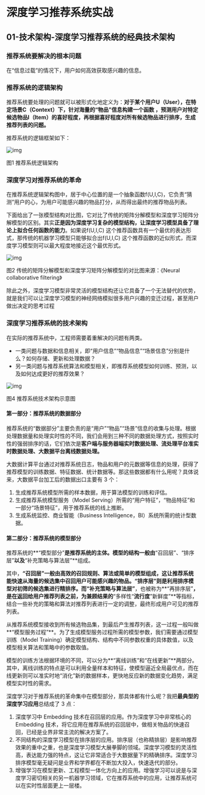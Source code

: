 # 深度学习推荐系统实战

## 01-技术架构-深度学习推荐系统的经典技术架构

### 推荐系统要解决的根本问题

在“信息过载”的情况下，用户如何高效获取感兴趣的信息。

### 推荐系统的逻辑架构

推荐系统要处理的问题就可以被形式化地定义为：**对于某个用户U（User），在特定场景C（Context）下，针对海量的“物品”信息构建一个函数 ，预测用户对特定候选物品I（Item）的喜好程度，再根据喜好程度对所有候选物品进行排序，生成推荐列表的问题。**

推荐系统的逻辑框架如下：

![img](https://static001.geekbang.org/resource/image/c7/07/c75969c5fcc6e5e374a87d4b4b1d5d07.jpg)

图1 推荐系统逻辑架构

### 深度学习对推荐系统的革命

在推荐系统逻辑架构图中，居于中心位置的是一个抽象函数f(U,I,C)，它负责“猜测”用户的心，为用户可能感兴趣的物品打分，从而得出最终的推荐物品列表。

下面给出了一张模型结构对比图，它对比了传统的矩阵分解模型和深度学习矩阵分解模型的区别。其实**正是因为深度学习复杂的模型结构，让深度学习模型具备了理论上拟合任何函数的能力**。如果说f(U,I,C) 这个推荐函数具有一个最优的表达形式，那传统的机器学习模型只能够拟合出f(U,I,C) 这个推荐函数的近似形式，而深度学习模型则可以最大程度地接近这个最优形式。

![img](https://static001.geekbang.org/resource/image/3d/7e/3d786a8a7ab6141edaeb2383858b137e.jpg)

图2 传统的矩阵分解模型和深度学习矩阵分解模型的对比图来源：《Neural collaborative filtering》

除此之外，深度学习模型非常灵活的模型结构还让它具备了一个无法替代的优势，就是我们可以让深度学习模型的神经网络模拟很多用户兴趣的变迁过程，甚至用户做出决定的思考过程

### 深度学习推荐系统的技术架构

在实际的推荐系统中，工程师需要着重解决的问题有两类。

- 一类问题与数据和信息相关，即“用户信息”“物品信息”“场景信息”分别是什么？如何存储、更新和处理数据？
- 另一类问题与推荐系统算法和模型相关，即推荐系统模型如何训练、预测，以及如何达成更好的推荐效果？

![img](https://static001.geekbang.org/resource/image/a8/c1/a87530cf45fb76480bf5b60b9feb60c1.jpg)

图4 推荐系统技术架构示意图

#### 第一部分：推荐系统的数据部分

推荐系统的“数据部分”主要负责的是“用户”“物品”“场景”信息的收集与处理。根据处理数据量和处理实时性的不同，我们会用到三种不同的数据处理方式，按照实时性的强弱排序的话，它们依次是**客户端与服务器端实时数据处理、流处理平台准实时数据处理、大数据平台离线数据处理。**

大数据计算平台通过对推荐系统日志，物品和用户的元数据等信息的处理，获得了推荐模型的训练数据、特征数据、统计数据等。那这些数据都有什么用呢？具体说来，大数据平台加工后的数据出口主要有 3 个：

1. 生成推荐系统模型所需的样本数据，用于算法模型的训练和评估。
2. 生成推荐系统模型服务（Model Serving）所需的“用户特征”，“物品特征”和一部分“场景特征”，用于推荐系统的线上推断。
3. 生成系统监控、商业智能（Business Intelligence，BI）系统所需的统计型数据。

#### 第二部分：推荐系统的模型部分

推荐系统的**“模型部分”**是推荐系统的主体。模型的结构一般由**“召回层”、“排序层”**以及**“补充策略与算法层”**组成。

其中，**“召回层”**一般由高效的召回规则、算法或简单的模型组成，这让推荐系统能快速从海量的候选集中召回用户可能感兴趣的物品。**“排序层”**则是利用排序模型对初筛的候选集进行精排序。而**“补充策略与算法层”**，也被称为**“再排序层”**，是在返回给用户推荐列表之前，为兼顾结果的**“多样性“**流行度**”新鲜度”**等指标，结合一些补充的策略和算法对推荐列表进行一定的调整，最终形成用户可见的推荐列表。

从推荐系统模型接收到所有候选物品集，到最后产生推荐列表，这一过程一般叫做**“模型服务过程”**。为了生成模型服务过程所需的模型参数，我们需要通过模型训练（Model Training）确定模型结构、结构中不同参数权重的具体数值，以及模型相关算法和策略中的参数取值。

模型的训练方法根据环境的不同，可以分为**“离线训练”和“在线更新”**两部分。其中，离线训练的特点是可以利用全量样本和特征，使模型逼近全局最优点，而在线更新则可以准实时地“消化”新的数据样本，更快地反应新的数据变化趋势，满足模型实时性的需求。

深度学习对于推荐系统的革命集中在模型部分，那具体都有什么呢？我把**最典型的深度学习应用**总结成了 3 点：

1. 深度学习中 Embedding 技术在召回层的应用。作为深度学习中非常核心的 Embedding 技术，将它应用在推荐系统的召回层中，做相关物品的快速召回，已经是业界非常主流的解决方案了。
2. 不同结构的深度学习模型在排序层的应用。排序层（也称精排层）是影响推荐效果的重中之重，也是深度学习模型大展拳脚的领域。深度学习模型的灵活性高，表达能力强的特点，这让它非常适合于大数据量下的精确排序。深度学习排序模型毫无疑问是业界和学界都在不断加大投入，快速迭代的部分。
3. 增强学习在模型更新、工程模型一体化方向上的应用。增强学习可以说是与深度学习密切相关的另一机器学习领域，它在推荐系统中的应用，让推荐系统可以在实时性层面更上一层楼。